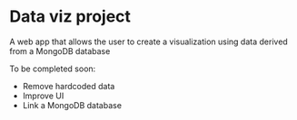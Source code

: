 # Data viz project

A web app that allows the user to create a visualization using data derived from a MongoDB database

To be completed soon:

  - Remove hardcoded data
  - Improve UI
  - Link a MongoDB database
